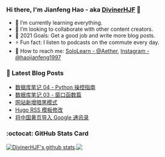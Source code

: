 ### Hi there, I'm Jianfeng Hao - aka [DivinerHJF](https://www.divinerhjf.xyz) 👋

- 🌱 I’m currently learning everything.
- 👯 I’m looking to collaborate with other content creators.
- 🥅 2021 Goals: Get a good job and write more blog posts.
- ⚡ Fun fact: I listen to podcasts on the commute every day.
- 💌 How to reach me: [SoloLearn - @Aether](https://www.sololearn.com/Profile/17928857), [Instagram - @haojianfeng1997](https://www.instagram.com/haojianfeng1997/)

### 📕 Latest Blog Posts
<!-- BLOG-POST-LIST:START -->
- [数据库笔记 04 - Python 操控指南](https://divinerhjf.xyz/posts/2020-12-02-%E6%95%B0%E6%8D%AE%E5%BA%93%E7%AC%94%E8%AE%B0-04-python-%E6%93%8D%E6%8E%A7%E6%8C%87%E5%8D%97/)
- [数据库笔记 03 - 窗口函数篇](https://divinerhjf.xyz/posts/2020-12-01-%E6%95%B0%E6%8D%AE%E5%BA%93%E7%AC%94%E8%AE%B0-03-%E7%AA%97%E5%8F%A3%E5%87%BD%E6%95%B0%E7%AF%87/)
- [网站新增暗黑模式](https://divinerhjf.xyz/posts/2020-10-20-%E7%BD%91%E7%AB%99%E6%96%B0%E5%A2%9E%E6%9A%97%E9%BB%91%E6%A8%A1%E5%BC%8F/)
- [Hugo RSS 模板修改](https://divinerhjf.xyz/posts/2020-10-19-hugo-rss-%E6%A8%A1%E6%9D%BF%E4%BF%AE%E6%94%B9/)
- [将中国黄页导入 Google 通讯录](https://divinerhjf.xyz/posts/2020-10-19-%E5%B0%86%E4%B8%AD%E5%9B%BD%E9%BB%84%E9%A1%B5%E5%AF%BC%E5%85%A5-google-%E9%80%9A%E8%AE%AF%E5%BD%95/)
<!-- BLOG-POST-LIST:END -->

### :octocat: GitHub Stats Card
<!-- github-readme-stats start https://github.com/anuraghazra/github-readme-stats -->
<a href="https://github.com/DivinerHJF?tab=repositories">
  <!-- Change the `github-readme-stats.anuraghazra1.vercel.app` to `github-readme-stats.vercel.app`  -->
  <img align="center" src="https://github-readme-stats.anuraghazra1.vercel.app/api?username=DivinerHJF&show_icons=true&hide=contribs" alt="DivinerHJF's github stats" />
</a>
<a href="https://github.com/DivinerHJF?tab=repositories">
  <img align="center" src="https://github-readme-stats.anuraghazra1.vercel.app/api/top-langs/?username=DivinerHJF&layout=compact" />
</a>
<!-- github-readme-stats end -->

